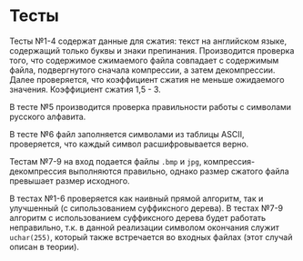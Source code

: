 # Тесты

Тесты №1-4 содержат данные для сжатия: текст на английском языке, 
содержащий только буквы и знаки препинания. Производится проверка того, 
что содержимое сжимаемого файла совпадает с содержимым файла, подвергнутого сначала 
компрессии, а затем декомпрессии. Далее проверяется, что коэффициент сжатия 
не меньше ожидаемого значения. Коэффициент сжатия 1,5 - 3.

В тесте №5 производится проверка правильности работы с символами русского алфавита.

В тесте №6 файл заполняется символами из таблицы ASCII, проверяется, что каждый символ расшифровывается верно.

Тестам №7-9 на вход подается файлы `.bmp` и `jpg`, компрессия-декомпрессия выполняются правильно, 
однако размер сжатого файла превышает размер исходного.

В тестах №1-6 проверяется как наивный прямой алгоритм, так и улучшенный (с сипользованием суффиксного дерева). 
В тестах №7-9 алгоритм с использованием суффиксного дерева будет работать неправильно, т.к. в данной реализации 
символом окончания служит `uchar(255)`, который также встречается во входных файлах (этот случай описан в теории).

